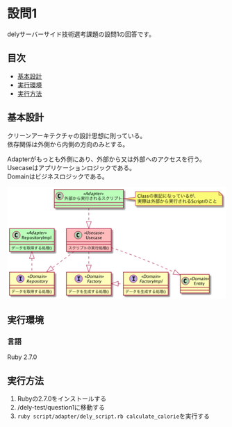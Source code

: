 # 設問1
delyサーバーサイド技術選考課題の設問1の回答です。

## 目次
- [基本設計](#基本設計)
- [実行環境](#実行環境)
- [実行方法](#実行方法)

## 基本設計
クリーンアーキテクチャの設計思想に則っている。  
依存関係は外側から内側の方向のみとする。  

Adapterがもっとも外側にあり、外部から又は外部へのアクセスを行う。  
Usecaseはアプリケーションロジックである。  
Domainはビジネスロジックである。

![](./document/arch.png)

## 実行環境
### 言語
Ruby 2.7.0

## 実行方法

1. Rubyの2.7.0をインストールする
2. /dely-test/question1に移動する
3. `ruby script/adapter/dely_script.rb calculate_calorie`を実行する

